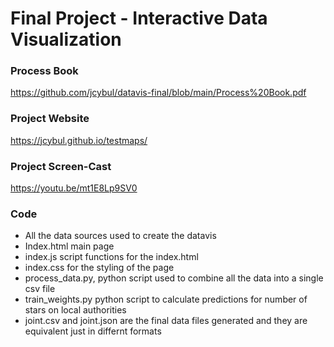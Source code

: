 Final Project - Interactive Data Visualization  
===


### Process Book
https://github.com/jcybul/datavis-final/blob/main/Process%20Book.pdf
### Project Website
https://jcybul.github.io/testmaps/
### Project Screen-Cast
https://youtu.be/mt1E8Lp9SV0

### Code
 * All the data sources used to create the datavis 
 * Index.html main page 
 * index.js script functions for the index.html 
 * index.css for the styling of the page
 * process_data.py, python script used to combine all the data into a single csv file
 * train_weights.py python script to calculate predictions for number of stars on local authorities 
 * joint.csv and joint.json are the final data files generated and they are equivalent just in differnt formats
 


